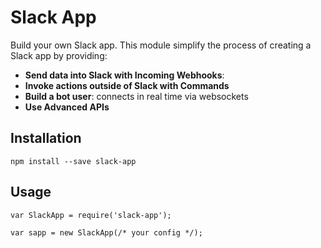 # Slack App

Build your own Slack app.
This module simplify the process of creating a Slack app by providing:
- **Send data into Slack with Incoming Webhooks**:
- **Invoke actions outside of Slack with Commands**
- **Build a bot user**: connects in real time via websockets
- **Use Advanced APIs**

## Installation

```
npm install --save slack-app
```

## Usage

```
var SlackApp = require('slack-app');

var sapp = new SlackApp(/* your config */);
```
